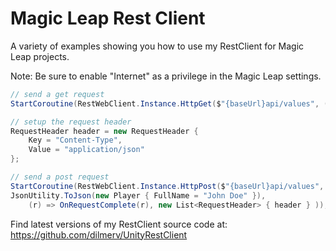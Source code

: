 # Magic Leap Rest Client

A variety of examples showing you how to use my RestClient for Magic Leap projects.

Note: Be sure to enable "Internet" as a privilege in the Magic Leap settings.

```csharp
// send a get request
StartCoroutine(RestWebClient.Instance.HttpGet($"{baseUrl}api/values", (r) => OnRequestComplete(r)));

// setup the request header
RequestHeader header = new RequestHeader {
    Key = "Content-Type",
    Value = "application/json"
};

// send a post request
StartCoroutine(RestWebClient.Instance.HttpPost($"{baseUrl}api/values", 
JsonUtility.ToJson(new Player { FullName = "John Doe" }), 
    (r) => OnRequestComplete(r), new List<RequestHeader> { header } ));

```

Find latest versions of my RestClient source code at:
https://github.com/dilmerv/UnityRestClient